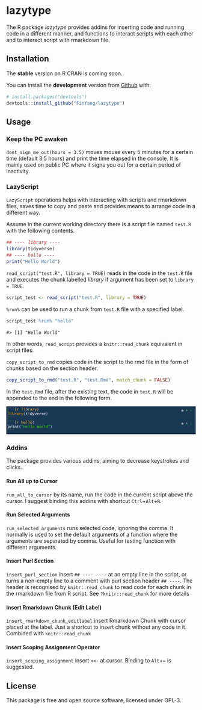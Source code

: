 
<!-- README.md is generated from README.Rmd. Please edit that file -->

# lazytype

The R package *lazytype* provides addins for inserting code and running
code in a different manner, and functions to interact scripts with each
other and to interact script with rmarkdown file.

## Installation

The **stable** version on R CRAN is coming soon.

You can install the **development** version from
[Github](https://github.com/FinYang/lazytype) with:

``` r
# install.packages("devtools")
devtools::install_github("FinYang/lazytype")
```

## Usage

### Keep the PC awaken

`dont_sign_me_out(hours = 3.5)` moves mouse every 5 minutes for a
certain time (default 3.5 hours) and print the time elapsed in the
console. It is mainly used on public PC where it signs you out for a
certain period of inactivity.

### LazyScript

`LazyScript` operations helps with interacting with scripts and
rmarkdown files, saves time to copy and paste and provides means to
arrange code in a different way.

Assume in the current working directory there is a script file named
`test.R` with the following contents.

``` r
## ---- library ----
library(tidyverse)
## ---- hello ----
print("Hello World")
```

`read_script("test.R", library = TRUE)` reads in the code in the
`test.R` file and executes the chunk labelled *library* if argument has
been set to `library = TRUE`.

``` r
script_test <- read_script("test.R", library = TRUE)
```

`%run%` can be used to run a chunk from `test.R` file with a specified
label.

``` r
script_test %run% "hello"
```

    #> [1] "Hello World"

In other words, `read_script` provides a `knitr::read_chunk` equivalent
in script files.

`copy_script_to_rmd` copies code in the script to the rmd file in the
form of chunks based on the section header.

``` r
copy_script_to_rmd("test.R", "test.Rmd", match_chunk = FALSE)
```

In the `test.Rmd` file, after the existing text, the code in `test.R`
will be appended to the end in the following form.

![](man/figures/test.png)<!-- -->

### Addins

The package provides various addins, aiming to decrease keystrokes and
clicks.
<!-- A complete usage of addins please consult `vignette-addins` (coming soon). -->

#### Run All up to Cursor

`run_all_to_cursor` by its name, run the code in the current script
above the cursor. I suggest binding this addins with shortcut
`Ctrl`+`Alt`+`R`.

#### Run Selected Arguments

`run_selected_arguments` runs selected code, ignoring the comma. It
normally is used to set the default arguments of a function where the
arguments are separated by comma. Useful for testing function with
different arguments.

#### Insert Purl Section

`insert_purl_section` insert `## ---- ----` at an empty line in the
script, or turns a non-empty line to a comment with purl section header
`## ----`. The header is recognised by `knitr::read_chunk` to read code
for each chunk in the rmarkdown file from R script. See
`?knitr::read_chunk` for more details

#### Insert Rmarkdown Chunk (Edit Label)

`insert_rmarkdown_chunk_editlabel` insert Rmarkdown Chunk with cursor
placed at the label. Just a shortcut to insert chunk without any code in
it. Combined with `knitr::read_chunk`

#### Insert Scoping Assignment Operator

`insert_scoping_assignment` insert `<<-` at cursor. Binding to `Alt`+`=`
is suggested.

## License

This package is free and open source software, licensed under GPL-3.
